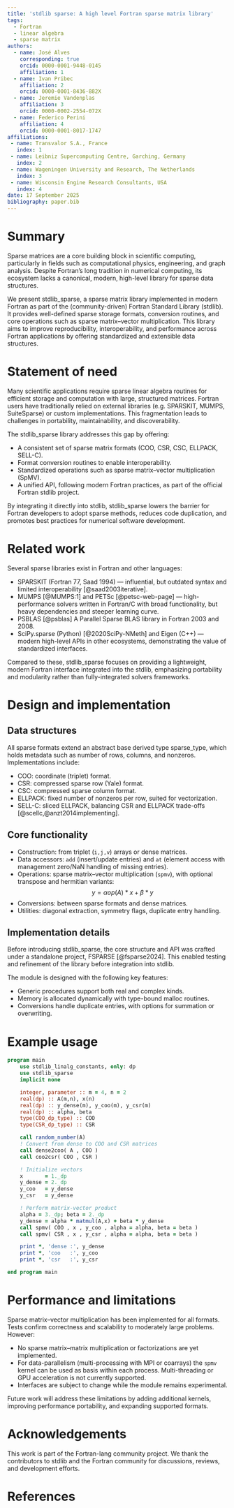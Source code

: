 ```yaml
---
title: 'stdlib sparse: A high level Fortran sparse matrix library'
tags:
  - Fortran
  - linear algebra
  - sparse matrix
authors:
  - name: José Alves
    corresponding: true
    orcid: 0000-0001-9448-0145
    affiliation: 1
  - name: Ivan Pribec
    affiliation: 2
    orcid: 0000-0001-8436-882X
  - name: Jeremie Vandenplas
    affiliation: 3
    orcid: 0000-0002-2554-072X
  - name: Federico Perini
    affiliation: 4
    orcid: 0000-0001-8017-1747
affiliations:
 - name: Transvalor S.A., France
   index: 1
 - name: Leibniz Supercomputing Centre, Garching, Germany
   index: 2
 - name: Wageningen University and Research, The Netherlands
   index: 3
 - name: Wisconsin Engine Research Consultants, USA
   index: 4
date: 17 September 2025
bibliography: paper.bib
---
```


# Summary

Sparse matrices are a core building block in scientific computing, particularly in fields such as computational physics, engineering, and graph analysis. Despite Fortran’s long tradition in numerical computing, its ecosystem lacks a canonical, modern, high-level library for sparse data structures.

We present stdlib_sparse, a sparse matrix library implemented in modern Fortran as part of the (community-driven) Fortran Standard Library (stdlib). It provides well-defined sparse storage formats, conversion routines, and core operations such as sparse matrix–vector multiplication. This library aims to improve reproducibility, interoperability, and performance across Fortran applications by offering standardized and extensible data structures.

# Statement of need

Many scientific applications require sparse linear algebra routines for efficient storage and computation with large, structured matrices. Fortran users have traditionally relied on external libraries (e.g. SPARSKIT, MUMPS, SuiteSparse) or custom implementations. This fragmentation leads to challenges in portability, maintainability, and discoverability.

The stdlib_sparse library addresses this gap by offering:

* A consistent set of sparse matrix formats (COO, CSR, CSC, ELLPACK, SELL-C).
* Format conversion routines to enable interoperability.
* Standardized operations such as sparse matrix–vector multiplication (SpMV).
* A unified API, following modern Fortran practices, as part of the official Fortran stdlib project.

By integrating it directly into stdlib, stdlib_sparse lowers the barrier for Fortran developers to adopt sparse methods, reduces code duplication, and promotes best practices for numerical software development.

# Related work

Several sparse libraries exist in Fortran and other languages:

* SPARSKIT (Fortran 77, Saad 1994) — influential, but outdated syntax and limited interoperability [@saad2003iterative].
* MUMPS [@MUMPS:1] and PETSc [@petsc-web-page] — high-performance solvers written in Fortran/C with broad functionality, but heavy dependencies and steeper learning curve.
* PSBLAS [@psblas] A Parallel Sparse BLAS library in Fortran 2003 and 2008.
* SciPy.sparse (Python) [@2020SciPy-NMeth] and Eigen (C++) — modern high-level APIs in other ecosystems, demonstrating the value of standardized interfaces.

Compared to these, stdlib_sparse focuses on providing a lightweight, modern Fortran interface integrated into the stdlib, emphasizing portability and modularity rather than fully-integrated solvers frameworks.

# Design and implementation
## Data structures

All sparse formats extend an abstract base derived type sparse_type, which holds metadata such as number of rows, columns, and nonzeros. Implementations include:

* COO: coordinate (triplet) format.
* CSR: compressed sparse row (Yale) format.
* CSC: compressed sparse column format.
* ELLPACK: fixed number of nonzeros per row, suited for vectorization.
* SELL-C: sliced ELLPACK, balancing CSR and ELLPACK trade-offs [@scellc,@anzt2014implementing].

## Core functionality

* Construction: from triplet (`i,j,v`) arrays or dense matrices.
* Data accessors: `add` (insert/update entries) and `at` (element access with management zero/NaN handling of missing entries).
* Operations: sparse matrix–vector multiplication (`spmv`), with optional transpose and hermitian variants:
$$ y = \alpha op(A) * x + \beta * y$$
* Conversions: between sparse formats and dense matrices.
* Utilities: diagonal extraction, symmetry flags, duplicate entry handling.

## Implementation details

Before introducing stdlib_sparse, the core structure and API was crafted under a standalone project, FSPARSE [@fsparse2024]. This enabled testing and refinement of the library before integration into stdlib.

The module is designed with the following key features:

* Generic procedures support both real and complex kinds.
* Memory is allocated dynamically with type-bound malloc routines.
* Conversions handle duplicate entries, with options for summation or overwriting.

# Example usage

```fortran
program main
    use stdlib_linalg_constants, only: dp
    use stdlib_sparse
    implicit none

    integer, parameter :: m = 4, n = 2
    real(dp) :: A(m,n), x(n)
    real(dp) :: y_dense(m), y_coo(m), y_csr(m)
    real(dp) :: alpha, beta
    type(COO_dp_type) :: COO
    type(CSR_dp_type) :: CSR

    call random_number(A)
    ! Convert from dense to COO and CSR matrices
    call dense2coo( A , COO )
    call coo2csr( COO , CSR )

    ! Initialize vectors
    x       = 1._dp
    y_dense = 2._dp
    y_coo   = y_dense
    y_csr   = y_dense

    ! Perform matrix-vector product
    alpha = 3._dp; beta = 2._dp
    y_dense = alpha * matmul(A,x) + beta * y_dense
    call spmv( COO , x , y_coo , alpha = alpha, beta = beta )
    call spmv( CSR , x , y_csr , alpha = alpha, beta = beta )

    print *, 'dense :', y_dense
    print *, 'coo   :', y_coo
    print *, 'csr   :', y_csr

end program main
```

# Performance and limitations

Sparse matrix–vector multiplication has been implemented for all formats. Tests confirm correctness and scalability to moderately large problems. However:

* No sparse matrix–matrix multiplication or factorizations are yet implemented.
* For data-parallelism (multi-processing with MPI or coarrays) the `spmv` kernel can be used as basis within each process. Multi-threading or GPU acceleration is not currently supported.
* Interfaces are subject to change while the module remains experimental.

Future work will address these limitations by adding additional kernels, improving performance portability, and expanding supported formats.

# Acknowledgements

This work is part of the Fortran-lang community project. We thank the contributors to stdlib and the Fortran community for discussions, reviews, and development efforts.

# References